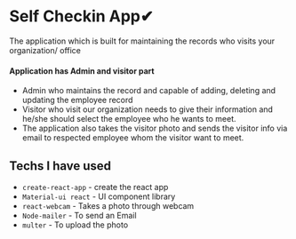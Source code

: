 Self Checkin App✔
===================

The application which is built for maintaining the records who visits your organization/ office

#### Application has Admin and visitor part

* Admin who maintains the record and capable of adding, deleting and updating the employee record
* Visitor who visit our organization needs to give their information and he/she should select the employee who he wants to meet.
* The application also takes the visitor photo and sends the visitor info via email to respected employee whom the visitor want to meet.

## Techs I have used

* `create-react-app` - create the react app
* `Material-ui react` - UI component library
* `react-webcam` - Takes a photo through webcam
* `Node-mailer` - To send an Email
* `multer` - To upload the photo
